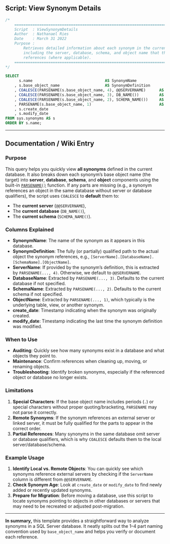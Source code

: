 ## Script: View Synonym Details

```sql
/*
    ================================================================================
    Script  : ViewSynonymDetails
    Author  : Nathanael Ries
    Date    : March 31 2022
    Purpose : 
        Retrieves detailed information about each synonym in the current database, 
        including the server, database, schema, and object name that the synonym 
        references (where applicable).
    ================================================================================
*/

SELECT 
      s.name                                AS SynonymName
    , s.base_object_name                    AS SynonymDefinition
    , COALESCE(PARSENAME(s.base_object_name, 4), @@SERVERNAME)      AS ServerName
    , COALESCE(PARSENAME(s.base_object_name, 3), DB_NAME())         AS DatabaseName
    , COALESCE(PARSENAME(s.base_object_name, 2), SCHEMA_NAME())     AS SchemaName
    , PARSENAME(s.base_object_name, 1)                              AS ObjectName
    , s.create_date
    , s.modify_date
FROM sys.synonyms AS s
ORDER BY s.name;
```

---

## Documentation / Wiki Entry

### Purpose
This query helps you quickly view **all synonyms** defined in the current database. It also breaks down each synonym’s base object name (the target) into **server**, **database**, **schema**, and **object** components using the built-in [`PARSENAME()`](https://learn.microsoft.com/en-us/sql/t-sql/functions/parsename-transact-sql) function. If any parts are missing (e.g., a synonym references an object in the same database without server or database qualifiers), the script uses `COALESCE` to **default** them to:
- The **current server** (`@@SERVERNAME`),
- The **current database** (`DB_NAME()`),
- The **current schema** (`SCHEMA_NAME()`).

### Columns Explained
- **SynonymName**: The name of the synonym as it appears in this database.  
- **SynonymDefinition**: The fully (or partially) qualified path to the actual object the synonym references, e.g., `[ServerName].[DatabaseName].[SchemaName].[ObjectName]`.  
- **ServerName**: If provided by the synonym’s definition, this is extracted by `PARSENAME(..., 4)`. Otherwise, we default to `@@SERVERNAME`.  
- **DatabaseName**: Extracted by `PARSENAME(..., 3)`. Defaults to the current database if not specified.  
- **SchemaName**: Extracted by `PARSENAME(..., 2)`. Defaults to the current schema if not specified.  
- **ObjectName**: Extracted by `PARSENAME(..., 1)`, which typically is the underlying table, view, or another synonym.  
- **create_date**: Timestamp indicating when the synonym was originally created.  
- **modify_date**: Timestamp indicating the last time the synonym definition was modified.

### When to Use
- **Auditing**: Quickly see how many synonyms exist in a database and what objects they point to.  
- **Maintenance**: Confirm references when cleaning up, moving, or renaming objects.  
- **Troubleshooting**: Identify broken synonyms, especially if the referenced object or database no longer exists.

### Limitations
1. **Special Characters**: If the base object name includes periods (`.`) or special characters without proper quoting/bracketing, `PARSENAME` may not parse it correctly.  
2. **Remote Synonyms**: If the synonym references an external server or linked server, it must be fully qualified for the parts to appear in the correct order.  
3. **Partial References**: Many synonyms in the same database omit server or database qualifiers, which is why `COALESCE` defaults them to the local server/database/schema.

### Example Usage
1. **Identify Local vs. Remote Objects**: You can quickly see which synonyms reference external servers by checking if the `ServerName` column is different from `@@SERVERNAME`.  
2. **Check Synonym Age**: Look at `create_date` or `modify_date` to find newly added or recently updated synonyms.  
3. **Prepare for Migration**: Before moving a database, use this script to locate synonyms pointing to objects in other databases or servers that may need to be recreated or adjusted post-migration.

---

**In summary,** this template provides a straightforward way to analyze synonyms in a SQL Server database. It neatly splits out the 1–4 part naming convention used by `base_object_name` and helps you verify or document each reference.
